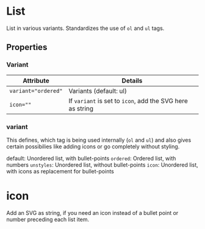 # List

List in various variants. Standardizes the use of `ol` and `ul` tags.

## Properties

### Variant

| Attribute           | Details                                                   |
| ------------------- | --------------------------------------------------------- |
| `variant="ordered"` | Variants (default: ul)                                    |
| `icon=""`           | If `variant` is set to `icon`, add the SVG here as string |

### variant

This defines, which tag is being used internally (`ol` and `ul`) and also gives certain possibilies like adding icons or go completely without styling.

default: Unordered list, with bullet-points
`ordered`: Ordered list, with numbers
`unstyles`: Unordered list, without bullet-points
`icon`: Unordered list, with icons as replacement for bullet-points

# icon

Add an SVG as string, if you need an icon instead of a bullet point or number preceding each list item.
